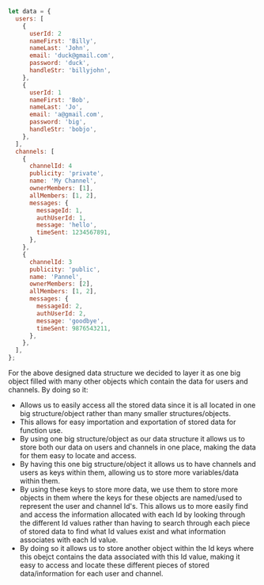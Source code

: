```javascript
let data = {
  users: [
    {
      userId: 2
      nameFirst: 'Billy',
      nameLast: 'John',
      email: 'duck@gmail.com',
      password: 'duck',
      handleStr: 'billyjohn',
    },
    {
      userId: 1
      nameFirst: 'Bob',
      nameLast: 'Jo',
      email: 'a@gmail.com',
      password: 'big',
      handleStr: 'bobjo',
    },
  ],
  channels: [
    {
      channelId: 4
      publicity: 'private',
      name: 'My Channel',
      ownerMembers: [1],
      allMembers: [1, 2],
      messages: {
        messageId: 1,
        authUserId: 1,
        message: 'hello',
        timeSent: 1234567891,
      },
    },
    {
      channelId: 3
      publicity: 'public',
      name: 'Pannel',
      ownerMembers: [2],
      allMembers: [1, 2],
      messages: {
        messageId: 2,
        authUserId: 2,
        message: 'goodbye',
        timeSent: 9876543211,
      },
    },
  ],
};
```

For the above designed data structure we decided to layer it as one big object
filled with many other objects which contain the data for users and channels.
By doing so it:
- Allows us to easily access all the stored data since it is all located
in one big structure/object rather than many smaller structures/objects.
- This allows for easy importation and exportation of stored data for
function use.
- By using one big structure/object as our data structure it allows us
to store both our data on users and channels in one place, making the data 
for them easy to locate and access.
- By having this one big structure/object it allows us to have channels and
users as keys within them, allowing us to store more variables/data within
them. 
- By using these keys to store more data, we use them to store more
objects in them where the keys for these objects are named/used to represent
the user and channel Id's. This allows us to more easily find and access the
information allocated with each Id by looking through the different Id values
rather than having to search through each piece of stored data to find what
Id values exist and what information associates with each Id value. 
- By doing so it allows us to store another object within the Id keys where
this obejct contains the data associated with this Id value, making it easy
to access and locate these different pieces of stored data/information for
each user and channel.


